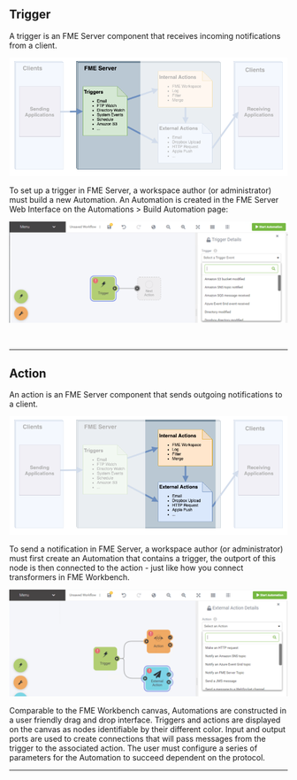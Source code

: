 ## Trigger ##

A trigger is an FME Server component that receives incoming notifications from a client.

![](./Images/Img4.004.FMEServerTriggers.png)

To set up a trigger in FME Server, a workspace author (or administrator) must build a new Automation. An Automation is created in the FME Server Web Interface on the Automations > Build Automation page:

![](./Images/Img4.005.TriggerMenu.png)

<br>

---

## Action ##

An action is an FME Server component that sends outgoing notifications to a client.

![](./Images/Img4.006.FMEServerActions.png)

To send a notification in FME Server, a workspace author (or administrator) must first create an Automation that contains a trigger, the outport of this node is then connected to the action - just like how you connect transformers in FME Workbench.


![](./Images/Img4.007.ActionMenu.png)


Comparable to the FME Workbench canvas, Automations are constructed in a user friendly drag and drop interface. Triggers and actions are displayed on the canvas as nodes identifiable by their different color. Input and output ports are used to create connections that will pass  messages from the trigger to the associated action. The user must configure a series of parameters for the Automation to succeed dependent on the protocol.

---
